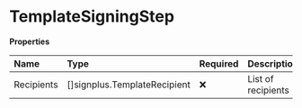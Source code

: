 # TemplateSigningStep

**Properties**

| Name       | Type                         | Required | Description        |
| :--------- | :--------------------------- | :------- | :----------------- |
| Recipients | []signplus.TemplateRecipient | ❌       | List of recipients |
